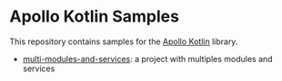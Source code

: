 # Apollo Kotlin Samples

This repository contains samples for the [Apollo Kotlin](https://github.com/apollographql/apollo-kotlin) library.

- [multi-modules-and-services](tree/main/multi-modules-and-services): a project with multiples modules and services
